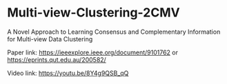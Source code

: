 # Multi-view-Clustering-2CMV
A Novel Approach to Learning Consensus and Complementary Information for Multi-view Data Clustering

Paper link: https://ieeexplore.ieee.org/document/9101762
or https://eprints.qut.edu.au/200582/

Video link: https://youtu.be/8Y4g9QSB_qQ
